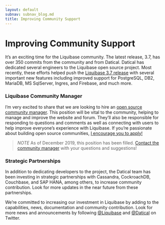 ```yaml
---
layout: default
subnav: subnav_blog.md
title: Improving Community Support
---
```

# Improving Community Support

It’s an exciting time for the Liquibase community. The latest release, 3.7, has over 350 commits from the community and from Datical. 
Datical has dedicated several engineers to the Liquibase open source project. 
Most recently, these efforts helped push the [Liquibase 3.7 release](/2019/07/liquibase-3-7-0-released.html) with several important new features including improved support for PostgreSQL, DB2, MariaDB, MS SqlServer, Ingres, and Firebase, and much more. 

### Liquibase Community Manager

I’m very excited to share that we are looking to hire an [open source community manager](https://www.datical.com/company/careers/?gh_jid=1803669). 
This position will be vital to the community, helping to manage and improve the website and forum. 
They’ll also be responsible for responding to questions and comments as well as connecting with users to help improve everyone’s experience with Liquibase. 
If you’re passionate about building open source communities, [I encourage you to apply!](https://www.datical.com/company/careers/?gh_jid=1803669)

> *NOTE* As of December 2019, this position has been filled. <a href="mailto:answers@liquibase.org">Contact the community manager</a> with your questions and suggestions!

### Strategic Partnerships

In addition to dedicating developers to the project, the Datical team has been investing in strategic partnerships with Cassandra, CockroachDB, Couchbase, and SAP HANA, among others, to increase community contribution. 
Look for more updates in the near future from these partnerships.

We’re committed to increasing our investment in Liquibase by adding to the capabilities, news, documentation and community contribution. 
Look for more news and announcements by following [@Liquibase](https://twitter.com/Liquibase) and [@Datical](https://twitter.com/Datical) on Twitter. 
